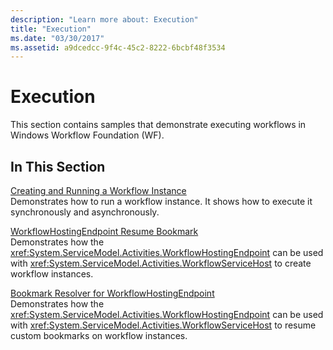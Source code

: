 ```yaml
---
description: "Learn more about: Execution"
title: "Execution"
ms.date: "03/30/2017"
ms.assetid: a9dcedcc-9f4c-45c2-8222-6bcbf48f3534
---
```

# Execution

This section contains samples that demonstrate executing workflows in Windows Workflow Foundation (WF).  
  
## In This Section
  
 [Creating and Running a Workflow Instance](creating-and-running-a-workflow-instance.md)  
 Demonstrates how to run a workflow instance. It shows how to execute it synchronously and asynchronously.  
  
 [WorkflowHostingEndpoint Resume Bookmark](workflowhostingendpoint-resume-bookmark.md)  
 Demonstrates how the <xref:System.ServiceModel.Activities.WorkflowHostingEndpoint> can be used with <xref:System.ServiceModel.Activities.WorkflowServiceHost> to create workflow instances.  
  
 [Bookmark Resolver for WorkflowHostingEndpoint](bookmark-resolver-for-workflowhostingendpoint.md)  
 Demonstrates how the <xref:System.ServiceModel.Activities.WorkflowHostingEndpoint> can be used with <xref:System.ServiceModel.Activities.WorkflowServiceHost> to resume custom bookmarks on workflow instances.
